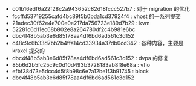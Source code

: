 - c01b16edf6a22f28c2a943652c82d18fccc527b7 : 对于 migration 的优化
- fccffd53719255cafd4bc89f5b0bda1cd37924f4 : vhost 的一系列提交
- 21adec30f62e4e700e0e217da756723e189d7b29 : kvm
- 52281c6d11ec68b802e8a264780df2c4b981e6bc
- dbc4f48b5ab3e6d85f78aa4df6bd6ad561c3d152
- c48c9c6b33d7bb2b4ffa14cd33934a37db0cd342 : 各种内容，主要是 kraxel 提交的
- dbc4f48b5ab3e6d85f78aa4df6bd6ad561c3d152 : dvpa 的修复
- 85b6d2b5fc25c9c0d10d493b3728183ab8f8e68a : vfio
- efbf38d73e5dcc4d5f8b98c6e7a12be1f3b91745 : block
- dbc4f48b5ab3e6d85f78aa4df6bd6ad561c3d152
